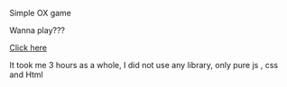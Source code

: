 Simple OX game 

Wanna play???

[Click here](http://emadbakry.github.io/XO_game/)


It took me 3 hours as a whole, I did not use any library, only pure js , css and Html